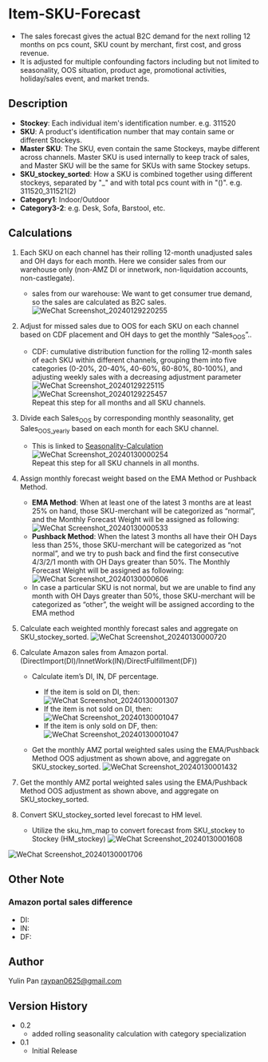 # Item-SKU-Forecast
* The sales forecast gives the actual B2C demand for the next rolling 12 months on pcs count, SKU count by merchant, first cost, and gross revenue.
* It is adjusted for multiple confounding factors including but not limited to seasonality, OOS situation, product age, promotional activities, holiday/sales event, and market trends.

## Description
   - **Stockey**: Each individual item's identification number. e.g. 311520
   - **SKU**: A product's identification number that may contain same or different Stockeys.
   - **Master SKU**: The SKU, even contain the same Stockeys, maybe different across channels. Master SKU is used internally to keep track of sales, and Master SKU will be the same for SKUs with same Stockey setups.
   - **SKU_stockey_sorted**: How a SKU is combined together using different stockeys, separated by "_" and with total pcs count with in "()". e.g. 311520_311521(2)
   - **Category1**: Indoor/Outdoor
   - **Category3-2**: e.g. Desk, Sofa, Barstool, etc.

## Calculations  
1)	Each SKU on each channel has their rolling 12-month unadjusted sales and OH days for each month. Here we consider sales from our warehouse only (non-AMZ DI or innetwork, non-liquidation accounts, non-castlegate).  
    - sales from our warehouse: We want to get consumer true demand, so the sales are calculated as B2C sales. 
 ![WeChat Screenshot_20240129220255](https://github.com/raypan0625/Item-SKU-Forecast/assets/103529023/1ba24d54-b238-434c-a395-afe4e21ef67f)

2)	Adjust for missed sales due to OOS for each SKU on each channel based on CDF placement and OH days to get the monthly “Sales<sub>OOS</sub>”..

    - CDF: cumulative distribution function for the rolling 12-month sales of each SKU within different channels, grouping them into five categories (0-20%, 20-40%, 40-60%, 60-80%, 80-100%), and adjusting weekly sales with a       decreasing adjustment parameter
![WeChat Screenshot_20240129225115](https://github.com/raypan0625/Item-SKU-Forecast/assets/103529023/f41da569-ce87-40f9-88c9-bd432044d179)
![WeChat Screenshot_20240129225457](https://github.com/raypan0625/Item-SKU-Forecast/assets/103529023/9947a49c-b2c5-4377-8718-0c7a1b1c6a72)  
Repeat this step for all months and all SKU channels.

3)	Divide each Sales<sub>OOS</sub> by corresponding monthly seasonality, get Sales<sub>OOS_yearly</sub> based on each month for each SKU channel.
     - This is linked to [Seasonality-Calculation](https://github.com/raypan0625/Seasonality-Calculation)  
![WeChat Screenshot_20240130000254](https://github.com/raypan0625/Item-SKU-Forecast/assets/103529023/54200258-4012-4983-be8e-b755708ef5f0)   
Repeat this step for all SKU channels in all months.

4)	Assign monthly forecast weight based on the EMA Method or Pushback Method.
	  - **EMA Method**: When at least one of the latest 3 months are at least 25% on hand, those SKU-merchant will be categorized as “normal”, and the Monthly Forecast Weight will be assigned as following:
![WeChat Screenshot_20240130000533](https://github.com/raypan0625/Item-SKU-Forecast/assets/103529023/fed96d20-194d-4754-8233-d1c1bee84321)
    - **Pushback Method**: When the latest 3 months all have their OH Days less than 25%, those SKU-merchant will be categorized as “not normal”, and we try to push back and find the first consecutive 4/3/2/1 month with OH Days greater than 50%. The Monthly Forecast Weight will be assigned as following:
![WeChat Screenshot_20240130000606](https://github.com/raypan0625/Item-SKU-Forecast/assets/103529023/f2409818-6d2e-4d1a-a243-271a13e66d56)
    - In case a particular SKU is not normal, but we are unable to find any month with OH Days greater than 50%, those SKU-merchant will be categorized as “other”, the weight will be assigned according to the EMA method
5)	Calculate each weighted monthly forecast sales and aggregate on SKU_stockey_sorted.
![WeChat Screenshot_20240130000720](https://github.com/raypan0625/Item-SKU-Forecast/assets/103529023/aab9204b-56dd-4740-8d1b-11d2724acedc)
6)  Calculate Amazon sales from Amazon portal. (DirectImport(DI)/InnetWork(IN)/DirectFulfillment(DF))
    - Calculate item’s DI, IN, DF percentage.
        - If the item is sold on DI, then:
![WeChat Screenshot_20240130001307](https://github.com/raypan0625/Item-SKU-Forecast/assets/103529023/97958231-49a9-4ba2-af5f-1e5530947a60)
        - If the item is not sold on DI, then:
![WeChat Screenshot_20240130001047](https://github.com/raypan0625/Item-SKU-Forecast/assets/103529023/391cef04-d1b9-479b-bf5a-e33eade8940d)
        - If the item is only sold on DF, then:
![WeChat Screenshot_20240130001047](https://github.com/raypan0625/Item-SKU-Forecast/assets/103529023/aca156bb-f544-42bc-b572-dd7c42bf98f6)

    - Get the monthly AMZ portal weighted sales using the EMA/Pushback Method OOS adjustment as shown above, and aggregate on SKU_stockey_sorted.
![WeChat Screenshot_20240130001432](https://github.com/raypan0625/Item-SKU-Forecast/assets/103529023/18d4040b-c043-4f18-bec7-60a7271c2c8d)
7) Get the monthly AMZ portal weighted sales using the EMA/Pushback Method OOS adjustment as shown above, and aggregate on SKU_stockey_sorted.
8) Convert SKU_stockey_sorted level forecast to HM level.
    - Utilize the sku_hm_map to convert forecast from SKU_stockey to Stockey (HM_stockey)
![WeChat Screenshot_20240130001608](https://github.com/raypan0625/Item-SKU-Forecast/assets/103529023/1f297972-f9ff-4c22-b1e2-ba8e39e714ed)

![WeChat Screenshot_20240130001706](https://github.com/raypan0625/Item-SKU-Forecast/assets/103529023/f7e4007c-6b10-4a7d-bd7e-6684080b53e9)


## Other Note
### Amazon portal sales difference
- DI:
- IN:
- DF:

## Author

Yulin Pan raypan0625@gmail.com

## Version History

* 0.2
    * added rolling seasonality calculation with category specialization
* 0.1
    * Initial Release

